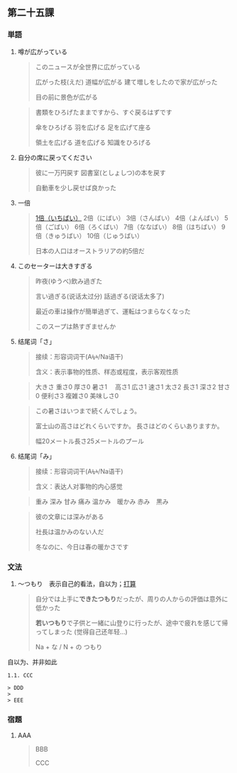 ## 第二十五課

### 単語

1. 噂が広がっている

    > このニュースが全世界に広がっている
    >
    > 広がった枝(えだ)
    > 道幅が広がる
    > 建て増しをしたので家が広がった
    >
    > 目の前に景色が広がる

    > 書類をひろげたままですから、すぐ戻るはずです
    >
    > 傘をひろげる
    > 羽を広げる
    > 足を広げて座る
    >
    > 領土を広げる
    > 道を広げる
    > 知識をひろげる

1. 自分の席に戻ってください

    > 彼に一万円戻す
    > 図書室(としょしつ)の本を戻す
    >
    > 自動車を少し戻せば良かった

1. 一倍

    > [1倍（いちばい）](https://buymeacoffee.com/manonihongo/n-a-1404681)
    > 2倍（にばい）
    > 3倍（さんばい）
    > 4倍（よんばい）
    > 5倍（ごばい）
    > 6倍（ろくばい）
    > 7倍（ななばい）
    > 8倍（はちばい）
    > 9倍（きゅうばい）
    > 10倍（じゅうばい）
    >
    > 日本の人口はオーストラリアの約5倍だ

1. このセーターは大きすぎる

    > 昨夜(ゆうべ)飲み過ぎた
    >
    > 言い過ぎる(说话太过分)
    > 話過ぎる(说话太多了)
    >
    > 最近の車は操作が簡単過ぎて、運転はつまらなくなった
    >
    > このスープは熱すぎませんか

1. 结尾词「さ」

    > 接续：形容词词干(A~~い~~/Na语干)
    >
    > 含义：表示事物的性质、样态或程度，表示客观性质

    > 大きさ
    > 重さ0
    > 厚さ0
    > 暑さ1　
    > 高さ1
    > 広さ1
    > 速さ1
    > 太さ2
    > 長さ1
    > 深さ2
    > 甘さ0
    > 便利さ3
    > 複雑さ0
    > 美味しさ0

    > この暑さはいつまで続くんでしょう。
    >
    > 富士山の高さはどれくらいですか。
    > 長さはどのくらいありますか。
    >
    > 幅20メートル長さ25メートルのプール

1. 结尾词「み」

    > 接续：形容词词干(A~~い~~/Na语干)
    >
    > 含义：表达人对事物的内心感觉

    > 重み
    > 深み
    > 甘み
    > 痛み
    > 温かみ　暖かみ
    > 赤み　黒み

    > 彼の文章には深みがある
    >
    > 社長は温かみのない人だ
    >
    > 冬なのに、今日は春の暖かさです

### 文法

1. ～つもり　表示自己的看法，自以为；[打算](./ch32_20231125.md)

    > 自分では上手に**できたつもり**だったが、周りの人からの評価は意外に低かった
    >
    > **若いつもり**で子供と一緒に山登りに行ったが、途中で疲れを感じて帰ってしまった (觉得自己还年轻...)
    >
    > Na + な / N + の つもり

自以为、并非如此

    1.1. CCC

    > DDD
    >
    > EEE

### 宿題

1. AAA

    > BBB
    >
    > CCC
